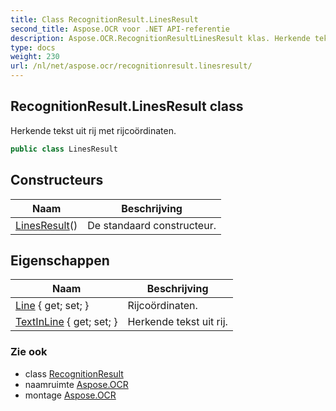 ```yaml
---
title: Class RecognitionResult.LinesResult
second_title: Aspose.OCR voor .NET API-referentie
description: Aspose.OCR.RecognitionResultLinesResult klas. Herkende tekst uit rij met rijcoördinaten.
type: docs
weight: 230
url: /nl/net/aspose.ocr/recognitionresult.linesresult/
---
```

## RecognitionResult.LinesResult class

Herkende tekst uit rij met rijcoördinaten.

```csharp
public class LinesResult
```

## Constructeurs

| Naam | Beschrijving |
| --- | --- |
| [LinesResult](linesresult/)() | De standaard constructeur. |

## Eigenschappen

| Naam | Beschrijving |
| --- | --- |
| [Line](../../aspose.ocr/linesresult/line/) { get; set; } | Rijcoördinaten. |
| [TextInLine](../../aspose.ocr/linesresult/textinline/) { get; set; } | Herkende tekst uit rij. |

### Zie ook

* class [RecognitionResult](../recognitionresult/)
* naamruimte [Aspose.OCR](../../aspose.ocr/)
* montage [Aspose.OCR](../../)



